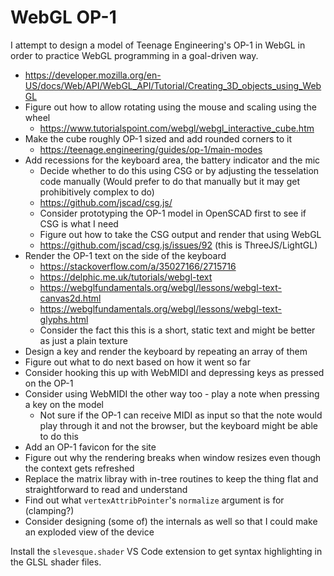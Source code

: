# WebGL OP-1

I attempt to design a model of Teenage Engineering's OP-1 in WebGL in order to
practice WebGL programming in a goal-driven way.

- https://developer.mozilla.org/en-US/docs/Web/API/WebGL_API/Tutorial/Creating_3D_objects_using_WebGL
- Figure out how to allow rotating using the mouse and scaling using the wheel
  - https://www.tutorialspoint.com/webgl/webgl_interactive_cube.htm
- Make the cube roughly OP-1 sized and add rounded corners to it
  - https://teenage.engineering/guides/op-1/main-modes
- Add recessions for the keyboard area, the battery indicator and the mic
  - Decide whether to do this using CSG or by adjusting the tesselation code manually
    (Would prefer to do that manually but it may get prohibitively complex to do)
  - https://github.com/jscad/csg.js/
  - Consider prototyping the OP-1 model in OpenSCAD first to see if CSG is what I need
  - Figure out how to take the CSG output and render that using WebGL
  - https://github.com/jscad/csg.js/issues/92 (this is ThreeJS/LightGL)
- Render the OP-1 text on the side of the keyboard
  - https://stackoverflow.com/a/35027166/2715716
  - https://delphic.me.uk/tutorials/webgl-text
  - https://webglfundamentals.org/webgl/lessons/webgl-text-canvas2d.html
  - https://webglfundamentals.org/webgl/lessons/webgl-text-glyphs.html
  - Consider the fact this this is a short, static text and might be better as
    just a plain texture
- Design a key and render the keyboard by repeating an array of them
- Figure out what to do next based on how it went so far
- Consider hooking this up with WebMIDI and depressing keys as pressed on the OP-1
- Consider using WebMIDI the other way too - play a note when pressing a key on
  the model
  - Not sure if the OP-1 can receive MIDI as input so that the note would play
    through it and not the browser, but the keyboard might be able to do this
- Add an OP-1 favicon for the site
- Figure out why the rendering breaks when window resizes even though the context
  gets refreshed
- Replace the matrix libray with in-tree routines to keep the thing flat and
  straightforward to read and understand
- Find out what `vertexAttribPointer`'s `normalize` argument is for (clamping?)
- Consider designing (some of) the internals as well so that I could make an
  exploded view of the device

Install the `slevesque.shader` VS Code extension to get syntax highlighting in
the GLSL shader files.
